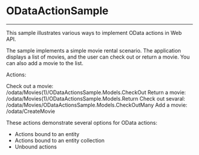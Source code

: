 # ODataActionSample
-------------------------

This sample illustrates various ways to implement OData actions in Web API.

The sample implements a simple movie rental scenario. The application displays a list of movies,
and the user can check out or return a movie. You can also add a movie to the list. 

Actions:

Check out a movie:  /odata/Movies(1)/ODataActionsSample.Models.CheckOut
Return a movie:     /odata/Movies(1)/ODataActionsSample.Models.Return
Check out sevaral:  /odata/Movies/ODataActionsSample.Models.CheckOutMany
Add a movie:        /odata/CreateMovie

These actions demonstrate several options for OData actions:

* Actions bound to an entity
* Actions bound to an entity collection
* Unbound actions

